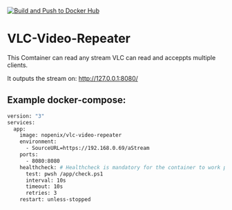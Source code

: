 [![Build and Push to Docker Hub](https://github.com/NopeNix/VLC-Video-Repeater/actions/workflows/Build%20and%20Push%20to%20Docker%20Hub.yml/badge.svg)](https://github.com/NopeNix/VLC-Video-Repeater/actions/workflows/Build%20and%20Push%20to%20Docker%20Hub.yml)
# VLC-Video-Repeater

This Comtainer can read any stream VLC can read and acceppts multiple clients.

It outputs the stream on: http://127.0.0.1:8080/

## Example docker-compose:
```dockerfile
version: "3"
services:
  app:
    image: nopenix/vlc-video-repeater
    environment:
      - SourceURL=https://192.168.0.69/aStream
    ports:
      - 8080:8080
    healthcheck: # Healthcheck is mandatory for the container to work propperly (especially reconnects!)
      test: pwsh /app/check.ps1
      interval: 10s
      timeout: 10s
      retries: 3
    restart: unless-stopped
```